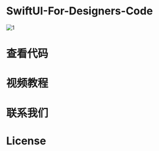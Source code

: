 # SwiftUI-For-Designers-Code
![1](https://user-images.githubusercontent.com/3838258/136664857-7ca44cfd-ebe4-494f-bfaf-5c7dd1b5116e.png)

# 查看代码

# 视频教程

# 联系我们

# License
